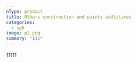 ```yaml
---
nType: product
title: Others construction and paints addtitives
categories:
  - sp5
image: p1.png
summary: "111"
---
```

11111